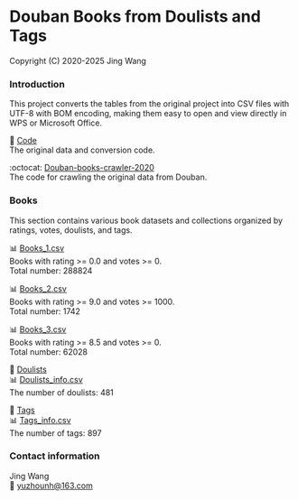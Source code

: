 # Douban Books from Doulists and Tags
Copyright (C) 2020-2025 Jing Wang

### Introduction

This project converts the tables from the original project into CSV files with UTF-8 with BOM encoding, making them easy to open and view directly in WPS or Microsoft Office.

📁 [Code](Code)  
The original data and conversion code.

:octocat: [Douban-books-crawler-2020](https://github.com/yuzhounh/Douban-books-crawler-2020)  
The code for crawling the original data from Douban.

### Books
This section contains various book datasets and collections organized by ratings, votes, doulists, and tags.

📊 [Books_1.csv](Books_1.csv)  
Books with rating >= 0.0 and votes >= 0.  
Total number: 288824  

📊 [Books_2.csv](Books_2.csv)  
Books with rating >= 9.0 and votes >= 1000.  
Total number: 1742  

📊 [Books_3.csv](Books_3.csv)  
Books with rating >= 8.5 and votes >= 0.  
Total number: 62028  

📁 [Doulists](Doulists)  
📊 [Doulists_info.csv](Doulists_info.csv)  
The number of doulists: 481

📁 [Tags](Tags)  
📊 [Tags_info.csv](Tags_info.csv)  
The number of tags: 897

### Contact information
Jing Wang  
📧 yuzhounh@163.com